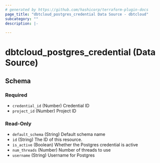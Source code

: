 ```yaml
---
# generated by https://github.com/hashicorp/terraform-plugin-docs
page_title: "dbtcloud_postgres_credential Data Source - dbtcloud"
subcategory: ""
description: |-
  
---
```


# dbtcloud_postgres_credential (Data Source)





<!-- schema generated by tfplugindocs -->
## Schema

### Required

- `credential_id` (Number) Credential ID
- `project_id` (Number) Project ID

### Read-Only

- `default_schema` (String) Default schema name
- `id` (String) The ID of this resource.
- `is_active` (Boolean) Whether the Postgres credential is active
- `num_threads` (Number) Number of threads to use
- `username` (String) Username for Postgres


